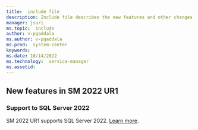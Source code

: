 ```yaml
---
title:  include file
description: Include file describes the new features and other changes in System Center 2022 - Service Manager.
manager: jsuri
ms.topic:  include
author: v-pgaddala
ms.author: v-pgaddala
ms.prod:  system-center
keywords:  
ms.date: 10/14/2022
ms.technology:  service-manager
ms.assetid:  
---
```


## New features in SM 2022 UR1

### Support to SQL Server 2022

SM 2022 UR1 supports SQL Server 2022. [Learn more](../scsm/system-requirements.md).

